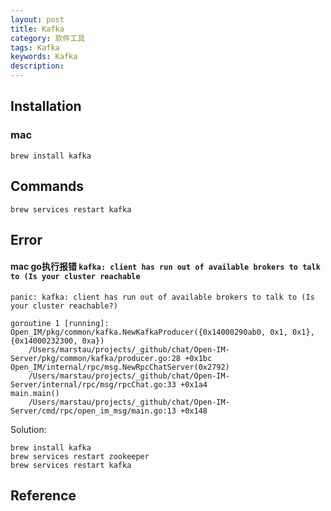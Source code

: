 ```yaml
---
layout: post
title: Kafka
category: 软件工具
tags: Kafka
keywords: Kafka
description: 
---
```



## Installation

### mac

```
brew install kafka
```

## Commands

```
brew services restart kafka
```

## Error

#### mac go执行报错 `kafka: client has run out of available brokers to talk to (Is your cluster reachable`


```
panic: kafka: client has run out of available brokers to talk to (Is your cluster reachable?)

goroutine 1 [running]:
Open_IM/pkg/common/kafka.NewKafkaProducer({0x14000290ab0, 0x1, 0x1}, {0x14000232300, 0xa})
	/Users/marstau/projects/_github/chat/Open-IM-Server/pkg/common/kafka/producer.go:28 +0x1bc
Open_IM/internal/rpc/msg.NewRpcChatServer(0x2792)
	/Users/marstau/projects/_github/chat/Open-IM-Server/internal/rpc/msg/rpcChat.go:33 +0x1a4
main.main()
	/Users/marstau/projects/_github/chat/Open-IM-Server/cmd/rpc/open_im_msg/main.go:13 +0x148

```

Solution:
```
brew install kafka
brew services restart zookeeper
brew services restart kafka
```

## Reference
